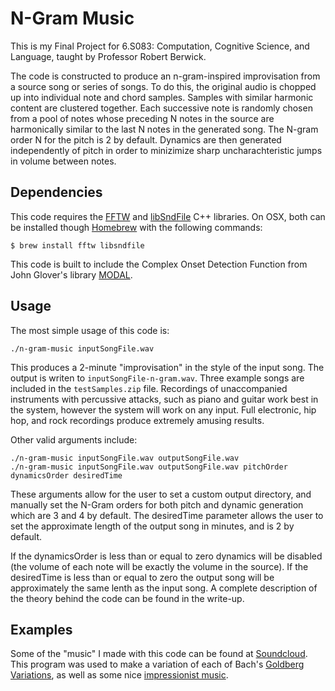 # N-Gram Music

This is my Final Project for 6.S083: Computation, Cognitive Science, and Language, taught by Professor Robert Berwick. 

The code is constructed to produce an n-gram-inspired improvisation from a source song or series of songs.
To do this, the original audio is chopped up into individual note and chord samples.
Samples with similar harmonic content are clustered together.
Each successive note is randomly chosen from a pool of notes 
whose preceding N notes in the source are harmonically similar to the
last N notes in the generated song. The N-gram order N for the pitch is 2 by default. 
Dynamics are then generated independently of
pitch in order to minizimize sharp uncharachteristic jumps in volume between notes.

## Dependencies

This code requires the 
[FFTW](http://www.fftw.org/)
and 
[libSndFile](http://www.mega-nerd.com/libsndfile/)
C++ libraries. 
On OSX, both can be installed though 
[Homebrew](http://brew.sh/)
with the following commands:

```
$ brew install fftw libsndfile
```

This code is built to include the Complex Onset Detection Function from John Glover's library 
[MODAL](https://github.com/johnglover/modal).

## Usage

The most simple usage of this code is:

```
./n-gram-music inputSongFile.wav
```

This produces a 2-minute "improvisation" in the style of the input song. 
The output is writen to `inputSongFile-n-gram.wav`. 
Three example songs are included in the `testSamples.zip` file. 
Recordings of unaccompanied instruments with percussive attacks, such as piano
and guitar work best in the system, however the system will work on any input.
Full electronic, hip hop, and rock recordings produce extremely amusing results.

Other valid arguments include:

```
./n-gram-music inputSongFile.wav outputSongFile.wav
./n-gram-music inputSongFile.wav outputSongFile.wav pitchOrder dynamicsOrder desiredTime
```
These arguments allow for the user to set a custom output directory, 
and manually set the N-Gram orders for both pitch and dynamic generation 
which are 3 and 4 by default. The desiredTime parameter allows the user to set
the approximate length of the output song in minutes, and is 2 by default.

If the dynamicsOrder is less than or equal to zero dynamics will be disabled (the volume of each note will be exactly the volume in the source).
If the desiredTime is less than or equal to zero the output song will be approximately the same lenth as the input song. 
A complete description of the theory behind the code can be found in the
write-up. 

## Examples

Some of the "music" I made with this code can be found at
[Soundcloud](https://soundcloud.com/user-12541400/).
This program was used to make a variation of each of Bach's
[Goldberg Variations](https://soundcloud.com/user-12541400/sets/goldberg-variations-variations), 
as well as some nice
[impressionist music](https://soundcloud.com/user-12541400/gymnopedie-no1).
